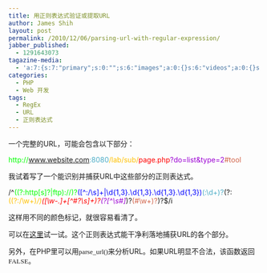 ```yaml
---
title: 用正则表达式验证或提取URL
author: James Shih
layout: post
permalink: /2010/12/06/parsing-url-with-regular-expression/
jabber_published:
  - 1291643073
tagazine-media:
  - 'a:7:{s:7:"primary";s:0:"";s:6:"images";a:0:{}s:6:"videos";a:0:{}s:11:"image_count";s:1:"0";s:6:"author";s:8:"13298777";s:7:"blog_id";s:8:"12911913";s:9:"mod_stamp";s:19:"2010-12-07 01:51:17";}'
categories:
  - PHP
  - Web 开发
tags:
  - RegEx
  - URL
  - 正则表达式
---
```

一个完整的URL，可能会包含以下部分：

<span style="color: #00ff00;">http://</span><span style="color: #0000ff;">www.website.com</span><span style="color: #4bacc6;">:8080</span><span style="color: #ffc000;">/lab/sub/</span><span style="color: #ff0000;">page.php</span><span style="color: #9b00d3;">?do=list&type=2</span><span style="color: #d16349;">#tool</span>

我试着写了一个能识别并捕获URL中这些部分的正则表达式。

/^<span style="color: #00ff00;">((?:http[s]?|ftp):\/\/)?</span><span style="color: #0000ff;">([^:\/\s]+|\d{1,3}\.\d{1,3}\.\d{1,3}\.\d{1,3})</span><span style="color: #4bacc6;">(:\d+)?</span>(?:<span style="color: #ffc000;">((?:\/\w+)*\/)</span><span style="color: #ff0000;">([\w\-\.]+[^#?\s]+)?</span><span style="color: #9b00d3;">(\?[^\s#]*)?</span><span style="color: #d16349;">(#\w+)?</span>)?$/i

这样用不同的颜色标记，就很容易看清了。

可以在<a href="http://rubular.com/r/rpNtEU0YOZ" target="_blank">这里</a>试一试。这个正则表达式能干净利落地捕获URL的各个部分。

另外，在PHP里可以用<span style="font: 10pt consolas,monotype;">parse_url()</span>来分析URL。如果URL明显不合法，该函数返回<span style="font: 10pt consolas,monotype;">FALSE。</span>